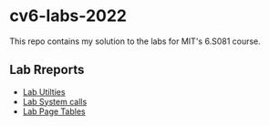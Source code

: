 # cv6-labs-2022

This repo contains my solution to the labs for MIT's 6.S081 course.

## Lab Rreports

- [Lab Utilties](./reports/util.md)
- [Lab System calls](./reports/syscall.md)
- [Lab Page Tables](./reports/pgtbl.md)